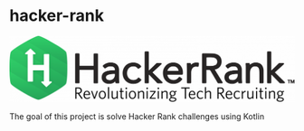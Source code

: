 # hacker-rank

![alt text](static/hackerrank.png)

The goal of this project is solve Hacker Rank challenges using Kotlin